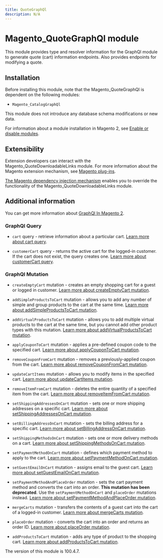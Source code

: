 ```yaml
---
title: QuoteGraphQl
description: N/A
---
```


# Magento_QuoteGraphQl module

This module provides type and resolver information for the GraphQl module
to generate quote (cart) information endpoints. Also provides endpoints for modifying a quote.

## Installation

Before installing this module, note that the Magento_QuoteGraphQl is dependent on the following modules:

- `Magento_CatalogGraphQl`

This module does not introduce any database schema modifications or new data.

For information about a module installation in Magento 2, see [Enable or disable modules](https://experienceleague.adobe.com/docs/commerce-operations/installation-guide/tutorials/manage-modules.html).

## Extensibility

Extension developers can interact with the Magento_QuoteDownloadableLinks module. For more information about the Magento extension mechanism, see [Magento plug-ins](https://developer.adobe.com/commerce/php/development/components/plugins/).

[The Magento dependency injection mechanism](https://developer.adobe.com/commerce/php/development/components/dependency-injection/) enables you to override the functionality of the Magento_QuoteDownloadableLinks module.

## Additional information

You can get more information about [GraphQl In Magento 2](https://developer.adobe.com/commerce/webapi/graphql/).

### GraphQl Query

- `cart` query - retrieve information about a particular cart.
[Learn more about cart query](https://developer.adobe.com/commerce/webapi/graphql/schema/cart/queries/cart/).
  
- `customerCart` query - returns the active cart for the logged-in customer. If the cart does not exist, the query creates one.
[Learn more about customerCart query](https://developer.adobe.com/commerce/webapi/graphql/schema/customer/queries/cart/).

### GraphQl Mutation

- `createEmptyCart` mutation - creates an empty shopping cart for a guest or logged in customer.
[Learn more about createEmptyCart mutation](https://developer.adobe.com/commerce/webapi/graphql/schema/cart/mutations/create-empty-cart/).

- `addSimpleProductsToCart` mutation - allows you to add any number of simple and group products to the cart at the same time.
  [Learn more about addSimpleProductsToCart mutation](https://developer.adobe.com/commerce/webapi/graphql/schema/cart/mutations/add-simple-products/).

- `addVirtualProductsToCart` mutation - allows you to add multiple virtual products to the cart at the same time, but you cannot add other product types with this mutation.
  [Learn more about addVirtualProductsToCart mutation](https://developer.adobe.com/commerce/webapi/graphql/schema/cart/mutations/add-virtual-products/).

- `applyCouponToCart` mutation - applies a pre-defined coupon code to the specified cart.
  [Learn more about applyCouponToCart mutation](https://developer.adobe.com/commerce/webapi/graphql/schema/cart/mutations/apply-coupon/).

- `removeCouponFromCart` mutation - removes a previously-applied coupon from the cart.
  [Learn more about removeCouponFromCart mutation](https://developer.adobe.com/commerce/webapi/graphql/mutations/remove-coupon.html).

- `updateCartItems` mutation - allows you to modify items in the specified cart.
  [Learn more about updateCartItems mutation](https://developer.adobe.com/commerce/webapi/graphql/mutations/update-cart-items.html).

- `removeItemFromCart` mutation - deletes the entire quantity of a specified item from the cart.
  [Learn more about removeItemFromCart mutation](https://developer.adobe.com/commerce/webapi/graphql/mutations/remove-item.html).

- `setShippingAddressesOnCart` mutation - sets one or more shipping addresses on a specific cart.
  [Learn more about setShippingAddressesOnCart mutation](https://developer.adobe.com/commerce/webapi/graphql/mutations/set-shipping-address.html).

- `setBillingAddressOnCart` mutation - sets the billing address for a specific cart.
  [Learn more about setBillingAddressOnCart mutation](https://developer.adobe.com/commerce/webapi/graphql/mutations/set-billing-address.html).

- `setShippingMethodsOnCart` mutation - sets one or more delivery methods on a cart.
  [Learn more about setShippingMethodsOnCart mutation](https://developer.adobe.com/commerce/webapi/graphql/mutations/set-shipping-method.html).

- `setPaymentMethodOnCart` mutation - defines which payment method to apply to the cart.
  [Learn more about setPaymentMethodOnCart mutation](https://developer.adobe.com/commerce/webapi/graphql/mutations/set-payment-method.html).

- `setGuestEmailOnCart` mutation - assigns email to the guest cart.
  [Learn more about setGuestEmailOnCart mutation](https://developer.adobe.com/commerce/webapi/graphql/mutations/set-guest-email.html).

- `setPaymentMethodAndPlaceOrder` mutation - sets the cart payment method and converts the cart into an order. **This mutation has been deprecated**. Use the `setPaymentMethodOnCart` and `placeOrder` mutations instead.
  [Learn more about setPaymentMethodAndPlaceOrder mutation](https://developer.adobe.com/commerce/webapi/graphql/mutations/set-payment-place-order.html).

- `mergeCarts` mutation - transfers the contents of a guest cart into the cart of a logged-in customer.
  [Learn more about mergeCarts mutation](https://developer.adobe.com/commerce/webapi/graphql/mutations/merge-carts.html).

- `placeOrder` mutation - converts the cart into an order and returns an order ID.
  [Learn more about placeOrder mutation](https://developer.adobe.com/commerce/webapi/graphql/mutations/place-order.html).

- `addProductsToCart` mutation - adds any type of product to the shopping cart.
  [Learn more about addProductsToCart mutation](https://developer.adobe.com/commerce/webapi/graphql/schema/cart/mutations/add-products/).

<InlineAlert slots="text" />
The version of this module is 100.4.7.
